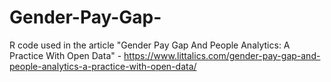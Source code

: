 # Gender-Pay-Gap-
R code used in the article "Gender Pay Gap And People Analytics: A Practice With Open Data" - https://www.littalics.com/gender-pay-gap-and-people-analytics-a-practice-with-open-data/
